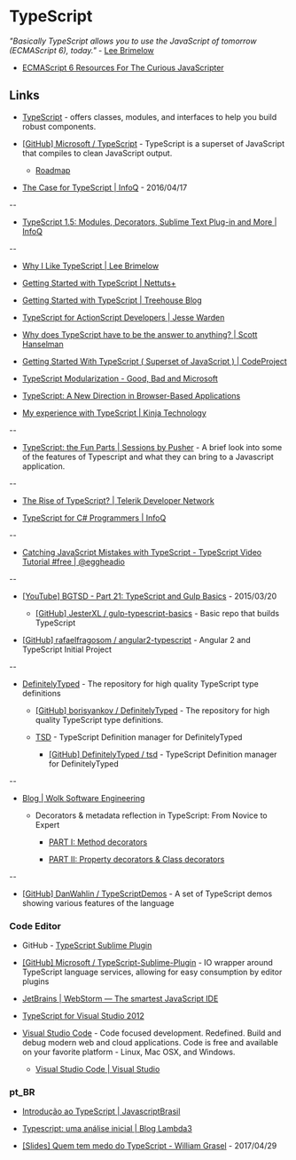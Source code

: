 # TypeScript


_"Basically TypeScript allows you to use the JavaScript of tomorrow (ECMAScript 6), today."_ - [Lee Brimelow](http://www.leebrimelow.com/)

  * [ECMAScript 6 Resources For The Curious JavaScripter](http://addyosmani.com/blog/ecmascript-6-resources-for-the-curious-javascripter/)


## Links

* [TypeScript](http://www.typescriptlang.org/) - offers classes, modules, and interfaces to help you build robust components.

* [[GitHub] Microsoft / TypeScript](https://github.com/Microsoft/TypeScript) - TypeScript is a superset of JavaScript that compiles to clean JavaScript output.

  * [Roadmap](https://github.com/Microsoft/TypeScript/wiki/Roadmap)

* [The Case for TypeScript | InfoQ](http://www.infoq.com/presentations/tpescript-language-tools) - 2016/04/17

--

* [TypeScript 1.5: Modules, Decorators, Sublime Text Plug-in and More | InfoQ](http://www.infoq.com/news/2015/04/typescript-1-5/)

--

* [Why I Like TypeScript | Lee Brimelow](http://www.leebrimelow.com/why-i-like-typescripts/)

* [Getting Started with TypeScript | Nettuts+](http://net.tutsplus.com/tutorials/javascript-ajax/getting-started-with-typescript/)

* [Getting Started with TypeScript | Treehouse Blog](http://blog.teamtreehouse.com/getting-started-typescript)

* [TypeScript for ActionScript Developers | Jesse Warden](http://jessewarden.com/2012/10/typescript-for-actionscript-developers.html)

* [Why does TypeScript have to be the answer to anything? | Scott Hanselman](http://www.hanselman.com/blog/WhyDoesTypeScriptHaveToBeTheAnswerToAnything.aspx)

* [Getting Started With TypeScript ( Superset of JavaScript ) | CodeProject](http://www.codeproject.com/Articles/470129/TypeScript-Superset-of-JavaScript)

* [TypeScript Modularization - Good, Bad and Microsoft](http://brettjonesdev.com/modularization-in-typescript/)

* [TypeScript: A New Direction in Browser-Based Applications](http://blog.smartbear.com/software-quality/bid/275199/TypeScript-A-New-Direction-in-Browser-Based-Applications)

* [My experience with TypeScript | Kinja Technology](http://tech.kinja.com/my-experience-with-typescript-710191610)

--

* [TypeScript: the Fun Parts | Sessions by Pusher](https://pusher.com/sessions/meetup/ember-london/typescript-the-fun-parts) - A brief look into some of the features of Typescript and what they can bring to a Javascript application.

--

* [The Rise of TypeScript? | Telerik Developer Network](http://developer.telerik.com/featured/the-rise-of-typescript/)

* [TypeScript for C# Programmers | InfoQ](http://www.infoq.com/minibooks/typescript-c-sharp-programmers)

--

* [Catching JavaScript Mistakes with TypeScript - TypeScript Video Tutorial #free | @eggheadio](https://egghead.io/lessons/javascript-catching-javascript-mistakes-with-typescript)

--

* [[YouTube] BGTSD - Part 21: TypeScript and Gulp Basics](https://www.youtube.com/watch?v=5Z82cpVP_qo) - 2015/03/20

  * [[GitHub] JesterXL / gulp-typescript-basics](https://github.com/JesterXL/gulp-typescript-basics) - Basic repo that builds TypeScript

* [[GitHub] rafaelfragosom / angular2-typescript](https://github.com/rafaelfragosom/angular2-typescript) - Angular 2 and TypeScript Initial Project

--

* [DefinitelyTyped](http://definitelytyped.org/) - The repository for high quality TypeScript type definitions

  * [[GitHub] borisyankov / DefinitelyTyped](https://github.com/borisyankov/DefinitelyTyped) - The repository for high quality TypeScript type definitions.

  * [TSD](http://definitelytyped.org/tsd/) - TypeScript Definition manager for DefinitelyTyped

    * [[GitHub] DefinitelyTyped / tsd](https://github.com/Definitelytyped/tsd) - TypeScript Definition manager for DefinitelyTyped

--

* [Blog | Wolk Software Engineering](http://blog.wolksoftware.com/)

  * Decorators & metadata reflection in TypeScript: From Novice to Expert

    * [PART I: Method decorators](http://blog.wolksoftware.com/decorators-reflection-javascript-typescript)

    * [PART II: Property decorators & Class decorators](http://blog.wolksoftware.com/decorators-metadata-reflection-in-typescript-from-novice-to-expert-part-ii)

--

* [[GitHub] DanWahlin / TypeScriptDemos](https://github.com/DanWahlin/TypeScriptDemos) - A set of TypeScript demos showing various features of the language


### Code Editor

* GitHub - [TypeScript Sublime Plugin](https://github.com/raph-amiard/sublime-typescript)

* [[GitHub] Microsoft / TypeScript-Sublime-Plugin](https://github.com/Microsoft/TypeScript-Sublime-Plugin) - IO wrapper around TypeScript language services, allowing for easy consumption by editor plugins

* [JetBrains | WebStorm — The smartest JavaScript IDE](https://www.jetbrains.com/webstorm/)

* [TypeScript for Visual Studio 2012](http://go.microsoft.com/fwlink/?LinkID=266563)

* [Visual Studio Code](https://code.visualstudio.com/) - Code focused development. Redefined. Build and debug modern web and cloud applications. Code is free and available on your favorite platform - Linux, Mac OSX, and Windows.

  * [Visual Studio Code | Visual Studio](https://www.visualstudio.com/en-us/products/code-vs.aspx)

### pt_BR

* [Introdução ao TypeScript | JavascriptBrasil](http://javascriptbrasil.com/pre-processadores/introducao-ao-typescript)

* [Typescript: uma análise inicial | Blog Lambda3](http://blog.lambda3.com.br/2012/10/typescript-uma-anlise-inicial/)

* [[Slides] Quem tem medo do TypeScript - William Grasel](http://slides.com/williamgrasel/quem-tem-medo-do-typescript) - 2017/04/29

